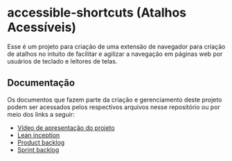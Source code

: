 # accessible-shortcuts (Atalhos Acessíveis)
Esse é um projeto para criação de uma extensão de navegador para criação de atalhos no intuito de facilitar e agilizar a navegação em páginas web por usuários de teclado e leitores de telas.
## Documentação
Os documentos que fazem parte da criação e gerenciamento deste projeto podem ser acessados pelos respectivos arquivos nesse repositório ou por meio dos links a seguir:
* [Vídeo de apresentação do projeto](https://drive.google.com/file/d/10Xg03-DhtCQ9_L15PPEE487QSwDrTcOA/view?usp=sharing)  
* [Lean inception](https://docs.google.com/document/d/1Dqi0ZTWxllKQf2g28NTl8bGZzwX0leq8VEg7rJTtvFA/edit?tab=t.0)  
* [Product backlog](https://docs.google.com/document/d/1-4Gr9ntwc9bOhma04t9aOjs_x9AWQ9TO8g1vJstoAf4/edit?tab=t.0)  
* [Sprint backlog](https://docs.google.com/document/d/1qKYZ6NZI1Pc2lqUYJ6vPUsxTrfu3sEyn4UpY0Vy497g/edit?tab=t.0)  

